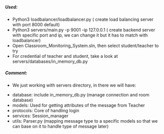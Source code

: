 ##### Used: 
- Python3 loadbalancer/loadbalancer.py ( create load balancing server with port 8000 default)
- Python3 servers/main.py -p 9001 -ip 127.0.0.1 ( create backend server with specific port and ip, we can change it but it has to match with loadbalancer)
- Open Classroom_Monitoring_System.sln, then select student/teacher to try
- For credential of teacher and student, take a look at servers/databases/in_memory_db.py
##### Comment:
- We just working with servers directory, in there we will have:
+ database: include in_memory_db.py (manage connection and room database)
+ models: Used for getting attributes of the message from Teacher
+ protocols: Core of handling login
+ services: Session_manager
+ utils: Parser.py (mapping message type to a specific models so that we can base on it to handle type of message later)



